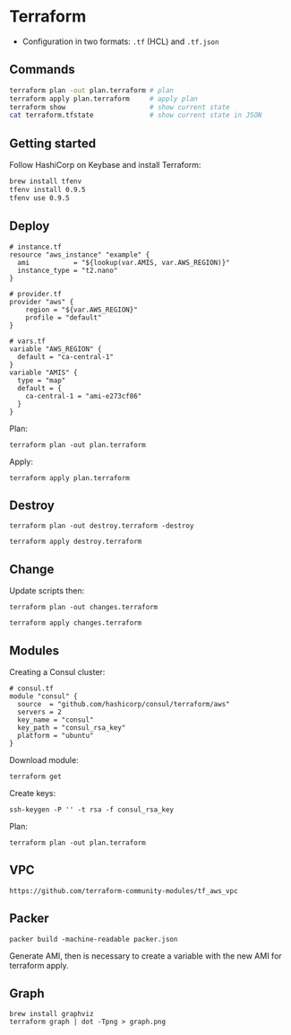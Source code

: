 # Terraform

- Configuration in two formats: `.tf` (HCL) and `.tf.json`


## Commands

```bash
terraform plan -out plan.terraform # plan
terraform apply plan.terraform     # apply plan
terraform show                     # show current state
cat terraform.tfstate              # show current state in JSON
```


## Getting started

Follow HashiCorp on Keybase and install Terraform:

```bash
brew install tfenv
tfenv install 0.9.5
tfenv use 0.9.5
```


## Deploy

```
# instance.tf
resource "aws_instance" "example" {
  ami           = "${lookup(var.AMIS, var.AWS_REGION)}"
  instance_type = "t2.nano"
}
```

```
# provider.tf
provider "aws" {
    region = "${var.AWS_REGION}"
    profile = "default"
}
```

```
# vars.tf
variable "AWS_REGION" {
  default = "ca-central-1"
}
variable "AMIS" {
  type = "map"
  default = {
    ca-central-1 = "ami-e273cf86"
  }
}
```

Plan:

```
terraform plan -out plan.terraform
```

Apply:

```
terraform apply plan.terraform
```


## Destroy

```
terraform plan -out destroy.terraform -destroy
```

```
terraform apply destroy.terraform
```


## Change

Update scripts then:

```
terraform plan -out changes.terraform
```

```
terraform apply changes.terraform
```


## Modules

Creating a Consul cluster:

```
# consul.tf
module "consul" {
  source  = "github.com/hashicorp/consul/terraform/aws"
  servers = 2
  key_name = "consul"
  key_path = "consul_rsa_key"
  platform = "ubuntu"
}
```

Download module:

```
terraform get
```

Create keys:

```
ssh-keygen -P '' -t rsa -f consul_rsa_key
```

Plan:

```
terraform plan -out plan.terraform
```


## VPC

```
https://github.com/terraform-community-modules/tf_aws_vpc
```


## Packer

```
packer build -machine-readable packer.json
```

Generate AMI, then is necessary to create a variable with the new AMI for terraform apply.


## Graph

```
brew install graphviz
terraform graph | dot -Tpng > graph.png
```
